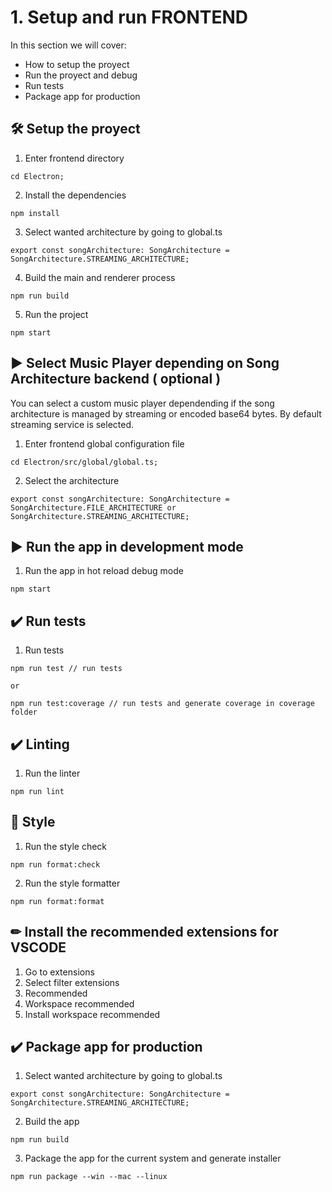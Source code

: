# 1. Setup and run FRONTEND

In this section we will cover:

* How to setup the proyect
* Run the proyect and debug
* Run tests
* Package app for production

## 🛠 Setup the proyect

1. Enter frontend directory

```
cd Electron;
```
2. Install the dependencies

```
npm install
```
3. Select wanted architecture by going to global.ts
```
export const songArchitecture: SongArchitecture = SongArchitecture.STREAMING_ARCHITECTURE;
```

4. Build the main and renderer process

```
npm run build
```

5. Run the project

```
npm start
```

## ▶ Select Music Player depending on Song Architecture backend ( optional )

You can select a custom music player dependending if the song architecture is managed by streaming or encoded base64 bytes. By default streaming service is selected.

1. Enter frontend global configuration file

```
cd Electron/src/global/global.ts;
```

2. Select the architecture

```
export const songArchitecture: SongArchitecture = SongArchitecture.FILE_ARCHITECTURE or SongArchitecture.STREAMING_ARCHITECTURE;
```

## ▶ Run the app in development mode

1. Run the app in hot reload debug mode

```
npm start
```


## ✔️ Run tests

1. Run tests

```
npm run test // run tests

or

npm run test:coverage // run tests and generate coverage in coverage folder
```

## ✔️ Linting

1. Run the linter
```
npm run lint
```

## 🎨 Style

1. Run the style check
```
npm run format:check
```

2. Run the style formatter
```
npm run format:format
```

## ✏ Install the recommended extensions for VSCODE

1. Go to extensions
2. Select filter extensions
3. Recommended
4. Workspace recommended
5. Install workspace recommended


## ✔️ Package app for production

1. Select wanted architecture by going to global.ts
```
export const songArchitecture: SongArchitecture = SongArchitecture.STREAMING_ARCHITECTURE;
```

2. Build the app

```
npm run build
```
3. Package the app for the current system and generate installer

```
npm run package --win --mac --linux
```
